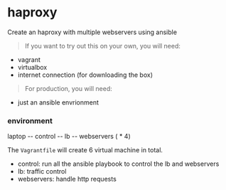 # haproxy
Create an haproxy with multiple webservers using ansible 

> If you want to try out this on your own, you will need: 
- vagrant 
- virtualbox  
- internet connection (for downloading the box)

> For production, you will need: 
- just an ansible envrionment

### environment 
laptop -- control -- lb -- webservers ( * 4) 

The `Vagrantfile` will create 6 virtual machine in total. 
- control: run all the ansible playbook to control the lb and webservers
- lb: traffic control 
- webservers: handle http requests 



